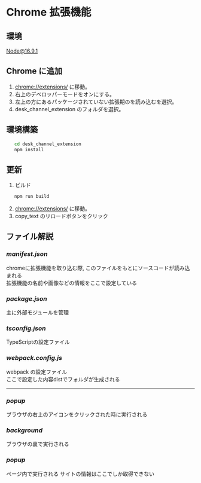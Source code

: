 # Chrome 拡張機能

## 環境
  Node@16.9.1    

## Chrome に追加
1. [chrome://extensions/](chrome://extensions/) に移動。
2. 右上のデベロッパーモードをオンにする。
3. 左上の方にあるパッケージされていない拡張期のを読み込むを選択。
4. desk_channel_extension のフォルダを選択。
  

## 環境構築
   ```bash
      cd desk_channel_extension
      npm install
   ```
## 更新
 1. ビルド
   ```bash
      npm run build
   ```
   2. [chrome://extensions/](chrome://extensions/) に移動。
   3. copy_text のリロードボタンをクリック


## ファイル解説
### *manifest.json*

   chromeに拡張機能を取り込む際, このファイルをもとにソースコードが読み込まれる  
   拡張機能の名前や画像などの情報をここで設定している   

### *package.json*
   主に外部モジュールを管理  

### *tsconfig.json*
   TypeScriptの設定ファイル  

### *webpack.config.js*
   webpack の設定ファイル  
   ここで設定した内容distでフォルダが生成される
***
### *popup*
  ブラウザの右上のアイコンをクリックされた時に実行される

### *background*
  ブラウザの裏で実行される

### *popup*
  ページ内で実行される
  サイトの情報はここでしか取得できない
  
